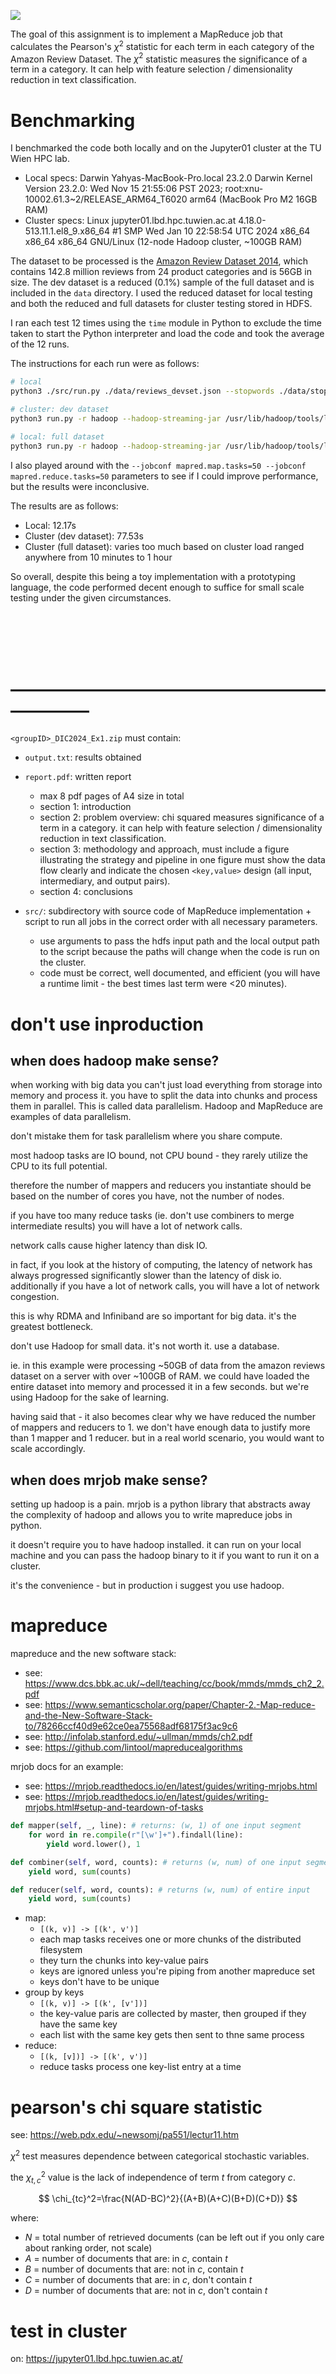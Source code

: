 ![](./assets/none.png)

The goal of this assignment is to implement a MapReduce job that calculates the Pearson's $\chi^2$ statistic for each term in each category of the Amazon Review Dataset. The $\chi^2$ statistic measures the significance of a term in a category. It can help with feature selection / dimensionality reduction in text classification.

# Benchmarking

I benchmarked the code both locally and on the Jupyter01 cluster at the TU Wien HPC lab.

-   Local specs: Darwin Yahyas-MacBook-Pro.local 23.2.0 Darwin Kernel Version 23.2.0: Wed Nov 15 21:55:06 PST 2023; root:xnu-10002.61.3~2/RELEASE_ARM64_T6020 arm64 (MacBook Pro M2 16GB RAM)
-   Cluster specs: Linux jupyter01.lbd.hpc.tuwien.ac.at 4.18.0-513.11.1.el8_9.x86_64 #1 SMP Wed Jan 10 22:58:54 UTC 2024 x86_64 x86_64 x86_64 GNU/Linux (12-node Hadoop cluster, ~100GB RAM)

The dataset to be processed is the [Amazon Review Dataset 2014](https://amazon-reviews-2023.github.io/), which contains 142.8 million reviews from 24 product categories and is 56GB in size. The dev dataset is a reduced (0.1%) sample of the full dataset and is included in the `data` directory. I used the reduced dataset for local testing and both the reduced and full datasets for cluster testing stored in HDFS.

I ran each test 12 times using the `time` module in Python to exclude the time taken to start the Python interpreter and load the code and took the average of the 12 runs.

The instructions for each run were as follows:

```bash
# local
python3 ./src/run.py ./data/reviews_devset.json --stopwords ./data/stopwords.txt > output.txt

# cluster: dev dataset
python3 run.py -r hadoop --hadoop-streaming-jar /usr/lib/hadoop/tools/lib/hadoop-streaming-3.3.5.jar hdfs:///user/dic24_shared/amazon-reviews/full/reviews_devset.json --stopwords stopwords.txt > output.txt

# local: full dataset
python3 run.py -r hadoop --hadoop-streaming-jar /usr/lib/hadoop/tools/lib/hadoop-streaming-3.3.5.jar hdfs:///user/dic24_shared/amazon-reviews/full/reviewscombined.json --stopwords stopwords.txt > output.txt
```

I also played around with the `--jobconf mapred.map.tasks=50 --jobconf mapred.reduce.tasks=50` parameters to see if I could improve performance, but the results were inconclusive.

The results are as follows:

-   Local: 12.17s
-   Cluster (dev dataset): 77.53s
-   Cluster (full dataset): varies too much based on cluster load ranged anywhere from 10 minutes to 1 hour

So overall, despite this being a toy implementation with a prototyping language, the code performed decent enough to suffice for small scale testing under the given circumstances.

<br><br><br><br>

# –––––––––––––––––––––––––––––––––––––––––––––

`<groupID>_DIC2024_Ex1.zip` must contain:

-   `output.txt`: results obtained
-   `report.pdf`: written report

    -   max 8 pdf pages of A4 size in total
    -   section 1: introduction
    -   section 2: problem overview: chi squared measures significance of a term in a category. it can help with feature selection / dimensionality reduction in text classification.
    -   section 3: methodology and approach, must include a figure illustrating the strategy and pipeline in one figure must show the data flow clearly and indicate the chosen `<key,value>` design (all input, intermediary, and output pairs).
    -   section 4: conclusions

-   `src/`: subdirectory with source code of MapReduce implementation + script to run all jobs in the correct order with all necessary parameters.
    -   use arguments to pass the hdfs input path and the local output path to the script because the paths will change when the code is run on the cluster.
    -   code must be correct, well documented, and efficient (you will have a runtime limit - the best times last term were <20 minutes).

# don't use inproduction

## when does hadoop make sense?

when working with big data you can't just load everything from storage into memory and process it. you have to split the data into chunks and process them in parallel. This is called data parallelism. Hadoop and MapReduce are examples of data parallelism.

don't mistake them for task parallelism where you share compute.

most hadoop tasks are IO bound, not CPU bound - they rarely utilize the CPU to its full potential.

therefore the number of mappers and reducers you instantiate should be based on the number of cores you have, not the number of nodes.

if you have too many reduce tasks (ie. don't use combiners to merge intermediate results) you will have a lot of network calls.

network calls cause higher latency than disk IO.

in fact, if you look at the history of computing, the latency of network has always progressed significantly slower than the latency of disk io. additionally if you have a lot of network calls, you will have a lot of network congestion.

this is why RDMA and Infiniband are so important for big data. it's the greatest bottleneck.

don't use Hadoop for small data. it's not worth it. use a database.

ie. in this example were processing ~50GB of data from the amazon reviews dataset on a server with over ~100GB of RAM. we could have loaded the entire dataset into memory and processed it in a few seconds. but we're using Hadoop for the sake of learning.

having said that - it also becomes clear why we have reduced the number of mappers and reducers to 1. we don't have enough data to justify more than 1 mapper and 1 reducer. but in a real world scenario, you would want to scale accordingly.

## when does mrjob make sense?

setting up hadoop is a pain. mrjob is a python library that abstracts away the complexity of hadoop and allows you to write mapreduce jobs in python.

it doesn't require you to have hadoop installed. it can run on your local machine and you can pass the hadoop binary to it if you want to run it on a cluster.

it's the convenience - but in production i suggest you use hadoop.

# mapreduce

mapreduce and the new software stack:

-   see: https://www.dcs.bbk.ac.uk/~dell/teaching/cc/book/mmds/mmds_ch2_2.pdf
-   see: https://www.semanticscholar.org/paper/Chapter-2.-Map-reduce-and-the-New-Software-Stack-to/78266ccf40d9e62ce0ea75568adf68175f3ac9c6
-   see: http://infolab.stanford.edu/~ullman/mmds/ch2.pdf
-   see: https://github.com/lintool/mapreducealgorithms

mrjob docs for an example:

-   see: https://mrjob.readthedocs.io/en/latest/guides/writing-mrjobs.html
-   see: https://mrjob.readthedocs.io/en/latest/guides/writing-mrjobs.html#setup-and-teardown-of-tasks

```python
def mapper(self, _, line): # returns: (w, 1) of one input segment
    for word in re.compile(r"[\w']+").findall(line):
        yield word.lower(), 1

def combiner(self, word, counts): # returns (w, num) of one input segment
    yield word, sum(counts)

def reducer(self, word, counts): # returns (w, num) of entire input
    yield word, sum(counts)
```

-   map:
    -   `[(k, v)] -> [(k', v')]`
    -   each map tasks receives one or more chunks of the distributed filesystem
    -   they turn the chunks into key-value pairs
    -   keys are ignored unless you're piping from another mapreduce set
    -   keys don't have to be unique
-   group by keys
    -   `[(k, v)] -> [(k', [v'])]`
    -   the key-value paris are collected by master, then grouped if they have the same key
    -   each list with the same key gets then sent to thne same process
-   reduce:
    -   `[(k, [v])] -> [(k', v')]`
    -   reduce tasks process one key-list entry at a time

# pearson's chi square statistic

see: https://web.pdx.edu/~newsomj/pa551/lectur11.htm

$\chi^{2}$ test measures dependence between categorical stochastic variables.

the $\chi^{2}_{t,c}$ value is the lack of independence of term $t$ from category $c$.

$$
\chi_{tc}^2=\frac{N(AD-BC)^2}{(A+B)(A+C)(B+D)(C+D)}
$$

where:

-   $N$ = total number of retrieved documents (can be left out if you only care about ranking order, not scale)
-   $A$ = number of documents that are: in $c$, contain $t$
-   $B$ = number of documents that are: not in $c$, contain $t$
-   $C$ = number of documents that are: in $c$, don't contain $t$
-   $D$ = number of documents that are: not in $c$, don't contain $t$

# test in cluster

on: https://jupyter01.lbd.hpc.tuwien.ac.at/
